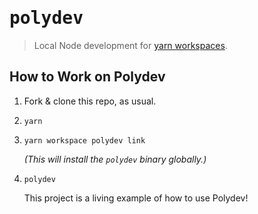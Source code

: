 # <kbd>polydev</kbd>

> Local Node development for [yarn workspaces][workspaces].

## How to Work on Polydev

1. Fork & clone this repo, as usual.
1. `yarn`
1. `yarn workspace polydev link`

   _(This will install the `polydev` binary globally.)_

1. `polydev`

   This project is a living example of how to use Polydev!

[workspaces]: https://yarnpkg.com/en/docs/workspaces

